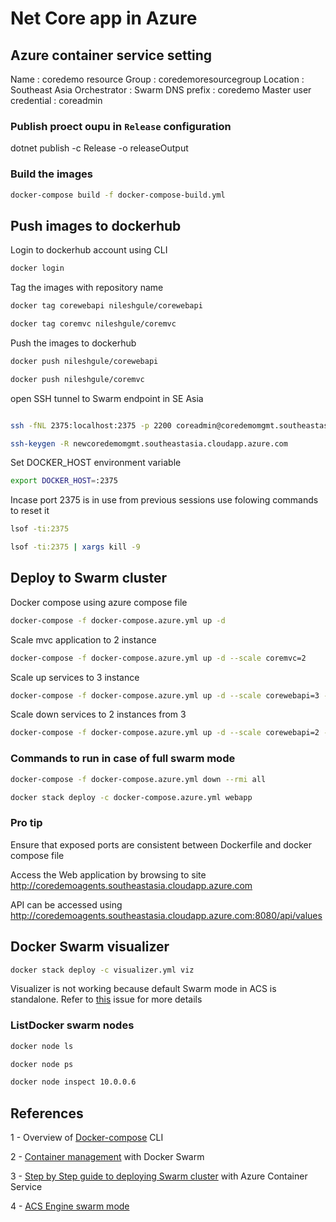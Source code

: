 # Net Core app in Azure

## Azure container service setting
Name : coredemo
resource Group : coredemoresourcegroup
Location : Southeast Asia
Orchestrator : Swarm
DNS prefix : coredemo
Master user credential : coreadmin

### Publish proect oupu in `Release` configuration
dotnet publish -c Release -o releaseOutput  

### Build the images
```bash
docker-compose build -f docker-compose-build.yml
```

## Push images to dockerhub

Login to dockerhub account using CLI 
```bash
docker login
``` 

Tag the images with repository name

```bash
docker tag corewebapi nileshgule/corewebapi

docker tag coremvc nileshgule/coremvc
```

Push the images to dockerhub

```bash
docker push nileshgule/corewebapi

docker push nileshgule/coremvc
```

open SSH tunnel to Swarm endpoint in SE Asia
```bash

ssh -fNL 2375:localhost:2375 -p 2200 coreadmin@coredemomgmt.southeastasia.cloudapp.azure.com

ssh-keygen -R newcoredemomgmt.southeastasia.cloudapp.azure.com
```


Set DOCKER_HOST environment variable  
```bash
export DOCKER_HOST=:2375
```

Incase port 2375 is in use from previous sessions use folowing commands to reset it
```bash
lsof -ti:2375

lsof -ti:2375 | xargs kill -9
```

## Deploy to Swarm cluster
Docker compose using azure compose file
```bash
docker-compose -f docker-compose.azure.yml up -d
``` 

Scale mvc application to 2 instance
```bash
docker-compose -f docker-compose.azure.yml up -d --scale coremvc=2
```

Scale up services to 3 instance
```bash
docker-compose -f docker-compose.azure.yml up -d --scale corewebapi=3 --scale coremvc=3
```

Scale down services to 2 instances from 3
```bash
docker-compose -f docker-compose.azure.yml up -d --scale corewebapi=2 --scale coremvc=2
```

### Commands to run in case of full swarm mode
```bash
docker-compose -f docker-compose.azure.yml down --rmi all

docker stack deploy -c docker-compose.azure.yml webapp
```

### Pro tip
Ensure that exposed ports are consistent between Dockerfile and docker compose file

Access the Web application by browsing to site
http://coredemoagents.southeastasia.cloudapp.azure.com

API can be accessed using 
http://coredemoagents.southeastasia.cloudapp.azure.com:8080/api/values

## Docker Swarm visualizer
```bash
docker stack deploy -c visualizer.yml viz
```
Visualizer is not working because default Swarm mode in ACS is standalone. Refer to [this](https://github.com/portainer/portainer/issues/704) issue for more details
### ListDocker swarm nodes
```bash
docker node ls

docker node ps

docker node inspect 10.0.0.6
```


References
---
1 - Overview of [Docker-compose](https://docs.docker.com/compose/reference/overview/) CLI

2 - [Container management](https://docs.microsoft.com/en-us/azure/container-service/dcos-swarm/container-service-docker-swarm) with Docker Swarm

3 - [Step by Step guide to deploying Swarm cluster](http://cloudify.co/2016/11/22/step-by-step-guide-deploying-docker-swarm-with-azure-container-service.html)  with Azure Container Service

4 - [ACS Engine swarm mode](https://azure.microsoft.com/en-us/resources/templates/101-acsengine-swarmmode/)